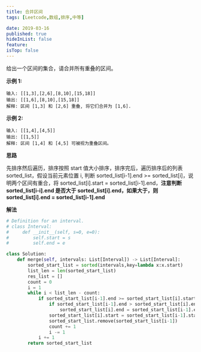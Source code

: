 ```yaml
---
title: 合并区间
tags: [Leetcode,数组,排序,中等]

date: 2019-03-16
published: true
hideInList: false
feature: 
isTop: false
---
```







给出一个区间的集合，请合并所有重叠的区间。

**示例 1:**

```
输入: [[1,3],[2,6],[8,10],[15,18]]
输出: [[1,6],[8,10],[15,18]]
解释: 区间 [1,3] 和 [2,6] 重叠, 将它们合并为 [1,6].
```

**示例 2:**

```
输入: [[1,4],[4,5]]
输出: [[1,5]]
解释: 区间 [1,4] 和 [4,5] 可被视为重叠区间。
```

**思路**

先排序然后遍历，排序按照 start 值大小排序，排序完后，遍历排序后的列表 sorted_list，假设当前元素位置 i, 判断 sorted_list[i-1].end >= sorted_list[i]，说明两个区间有重合，将  sorted_list[i].start = sorted_list[i-1].end，**注意判断 sorted_list[i-i].end 是否大于 sorted_list[i].end，如果大于，则 sorted_list[i].end = sorted_list[i-1].end** 

**解法**

```python
# Definition for an interval.
# class Interval:
#     def __init__(self, s=0, e=0):
#         self.start = s
#         self.end = e

class Solution:
    def merge(self, intervals: List[Interval]) -> List[Interval]:
        sorted_start_list = sorted(intervals,key=lambda x:x.start)
        list_len = len(sorted_start_list)
        res_list = []
        count = 0
        i = 1
        while i < list_len - count:
            if sorted_start_list[i-1].end >= sorted_start_list[i].start:
                if sorted_start_list[i-1].end > sorted_start_list[i].end:
                    sorted_start_list[i].end = sorted_start_list[i-1].end
                sorted_start_list[i].start = sorted_start_list[i-1].start
                sorted_start_list.remove(sorted_start_list[i-1])
                count += 1
                i -= 1
            i += 1
        return sorted_start_list
```

